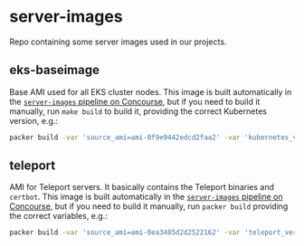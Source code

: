 # server-images

Repo containing some server images used in our projects.

## eks-baseimage

Base AMI used for all EKS cluster nodes. This image is built automatically in the [`server-images` pipeline on Concourse](https://ci.skyscrape.rs/teams/skyscrapers/pipelines/server-images), but if you need to build it manually, run `make build` to build it, providing the correct Kubernetes version, e.g.:

```bash
packer build -var 'source_ami=ami-0f9e9442edcd2faa2' -var 'kubernetes_version=1.15' packer.json
```

## teleport

AMI for Teleport servers. It basically contains the Teleport binaries and `certbot`. This image is built automatically in the [`server-images` pipeline on Concourse](https://ci.skyscrape.rs/teams/skyscrapers/pipelines/server-images), but if you need to build it manually, run `packer build` providing the correct variables, e.g.:

```bash
packer build -var 'source_ami=ami-0ea3405d2d2522162' -var 'teleport_version=4.3.5' packer.json
```

